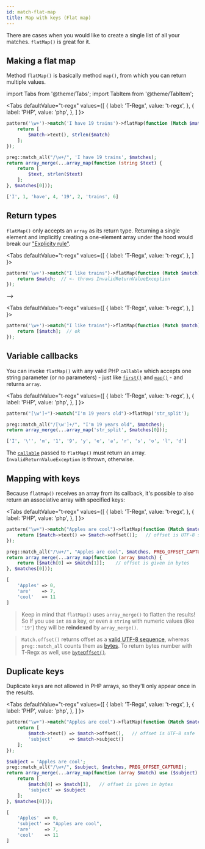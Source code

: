 ```yaml
---
id: match-flat-map
title: Map with keys (Flat map)
---
```


There are cases when you would like to create a single list of all your matches. `flatMap()` is great for it.

## Making a flat map

Method `flatMap()` is basically method `map()`, from which you can return multiple values.

import Tabs from '@theme/Tabs';
import TabItem from '@theme/TabItem';

<Tabs
defaultValue="t-regx"
values={[
{ label: 'T-Regx', value: 't-regx', },
{ label: 'PHP', value: 'php', },
]
}>
<TabItem value="t-regx">

```php
pattern('\w+')->match('I have 19 trains')->flatMap(function (Match $match) {
    return [
        $match->text(), strlen($match)
    ];
});
```

</TabItem>
<TabItem value="php">

```php
preg::match_all("/\w+/", 'I have 19 trains', $matches);
return array_merge(...array_map(function (string $text) {
    return [
        $text, strlen($text)
    ];
}, $matches[0]));
```

</TabItem>
</Tabs>

<!--T-Regx:{return-at(0)}-->
<!--Result-Value-->

```php
['I', 1, 'have', 4, '19', 2, 'trains', 6]
```

## Return types

`flatMap()` only accepts an `array` as its return type. Returning a single element and implicitly creating a one-element
array under the hood would break our ["Explicity rule"](whats-the-point.md#t-regx-to-the-rescue).

<Tabs
defaultValue="t-regx"
values={[
{ label: 'T-Regx', value: 't-regx', },
]
}>
<TabItem value="t-regx">

```php
pattern('\w+')->match("I like trains")->flatMap(function (Match $match) {
    return $match;  // <- throws InvalidReturnValueException
});
```

</TabItem>
</Tabs> -->

<!--T-Regx:{expect-exception(\TRegx\CleanRegex\Exception\CleanRegex\InvalidReturnValueException)}-->

<Tabs
defaultValue="t-regx"
values={[
{ label: 'T-Regx', value: 't-regx', },
]
}>
<TabItem value="t-regx">

```php
pattern('\w+')->match("I like trains")->flatMap(function (Match $match) {
    return [$match];  // ok
});
```

</TabItem>
</Tabs>

## Variable callbacks

You can invoke `flatMap()` with any valid PHP `callable` which accepts one string parameter (or no parameters) - just
like [`first()`](match-first.md) and [`map()`](match-map.md) - and returns `array`.

<Tabs
defaultValue="t-regx"
values={[
{ label: 'T-Regx', value: 't-regx', },
{ label: 'PHP', value: 'php', },
]
}>
<TabItem value="t-regx">

```php
pattern("[\w']+")->match("I'm 19 years old")->flatMap('str_split');
```

</TabItem>
<TabItem value="php">

```php
preg::match_all("/[\w']+/", "I'm 19 years old", $matches);
return array_merge(...array_map('str_split', $matches[0]));
```

</TabItem>
</Tabs>

<!--T-Regx:{return-at(0)}-->
<!--Result-Value-->

```php
['I', '\'', 'm', '1', '9', 'y', 'e', 'a', 'r', 's', 'o', 'l', 'd']
```

The [`callable`](https://www.php.net/manual/en/language.types.callable.php) passed to `flatMap()` must return an array.
`InvalidReturnValueException` is thrown, otherwise.

## Mapping with keys

Because `flatMap()` receives an array from its callback, it's possible to also return an associative array with
specified keys:

<Tabs
defaultValue="t-regx"
values={[
{ label: 'T-Regx', value: 't-regx', },
{ label: 'PHP', value: 'php', },
]
}>
<TabItem value="t-regx">

```php
pattern("\w+")->match("Apples are cool")->flatMap(function (Match $match) {
    return [$match->text() => $match->offset()];   // offset is UTF-8 safe
});
```

</TabItem>
<TabItem value="php">

```php
preg::match_all("/\w+/", "Apples are cool", $matches, PREG_OFFSET_CAPTURE);
return array_merge(...array_map(function (array $match) {
    return [$match[0] => $match[1]];    // offset is given in bytes
}, $matches[0]));
```

</TabItem>
</Tabs>

<!--T-Regx:{return-at(0)}-->
<!--Result-Value-->

```php
[
    'Apples' => 0,
    'are'    => 7,
    'cool'   => 11
]
```

<!--Result-Value:{return-semi}-->

> Keep in mind that `flatMap()` uses `array_merge()` to flatten the results! So If you use `int` as a key, or even
> a `string` with numeric values (like `'19'`) they will be **reindexed** by `array_merge()`.

> `Match.offset()` returns offset as a [valid UTF-8 sequence](match-details.md#offsets), whereas `preg::match_all`
> counts them as [bytes](match-details.md#offsets). To return bytes number with T-Regx as well,
> use [`byteOffset()`](match-details.md#offsets).

## Duplicate keys

Duplicate keys are not allowed in PHP arrays, so they'll only appear once in the results.

<Tabs
defaultValue="t-regx"
values={[
{ label: 'T-Regx', value: 't-regx', },
{ label: 'PHP', value: 'php', },
]
}>
<TabItem value="t-regx">

```php
pattern("\w+")->match("Apples are cool")->flatMap(function (Match $match) {
    return [
        $match->text() => $match->offset(),   // offset is UTF-8 safe
        'subject'      => $match->subject()
    ];
});
```

</TabItem>
<TabItem value="php">

```php
$subject = 'Apples are cool';
preg::match_all("/\w+/", $subject, $matches, PREG_OFFSET_CAPTURE);
return array_merge(...array_map(function (array $match) use ($subject) {
    return [
        $match[0] => $match[1],   // offset is given in bytes
        'subject' => $subject
    ];
}, $matches[0]));
```

</TabItem>
</Tabs>

<!--T-Regx:{return-at(0)}-->
<!--Result-Value-->

```php
[
    'Apples'  => 0,
    'subject' => "Apples are cool",
    'are'     => 7,
    'cool'    => 11
]
```

<!--Result-Value:{return-semi}-->
